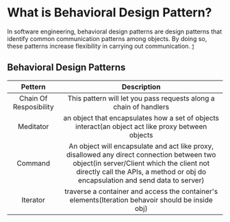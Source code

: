 # What is Behavioral Design Pattern?

In software engineering, behavioral design patterns are design patterns that identify common communication patterns among objects. By doing so, these patterns increase flexibility in carrying out communication.
<small>[1](https://en.wikipedia.org/wiki/Behavioral_pattern)</small>
<br />

## Behavioral Design Patterns

| Pettern | Description |
|:-------:|:-----------:|
|Chain Of Resposibility|This pattern will let  you pass requests along a chain of handlers|
| Meditator | an object that encapsulates how a set of objects interact(an object act like proxy between objects |
| Command | An object will encapsulate and act like proxy, disallowed any direct connection between two object(in server/Client which the client not directly call the APIs, a method or obj do encapsulation and send data to server) |
| Iterator | traverse a container and access the container's elements(Iteration behavoir should be inside obj)|
